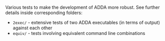 Various tests to make the development of ADDA more robust. See further details inside corresponding folders:
* `2exec/` - extensive tests of two ADDA executables (in terms of output) against each other
* `equiv/` - tests involving equivalent command line combinations